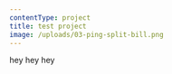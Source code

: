 ```yaml
---
contentType: project
title: test project
image: /uploads/03-ping-split-bill.png
---
```


hey hey hey
